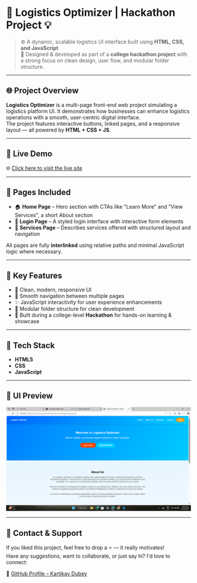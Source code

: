 
# 🚛 Logistics Optimizer | Hackathon Project 💡

> ⚙️ A dynamic, scalable logistics UI interface built using **HTML, CSS, and JavaScript**  
> 🎯 Designed & developed as part of a **college hackathon project** with a strong focus on clean design, user flow, and modular folder structure.

---

## 🌐 Project Overview

**Logistics Optimizer** is a multi-page front-end web project simulating a logistics platform UI. It demonstrates how businesses can enhance logistics operations with a smooth, user-centric digital interface.  
The project features interactive buttons, linked pages, and a responsive layout — all powered by **HTML + CSS + JS**.

---

## 🚀 Live Demo

🌐 [Click here to visit the live site](https://kartikay-dubey.github.io/Logistic-Optmiser/)

---

## 📄 Pages Included

- 🏠 **Home Page** – Hero section with CTAs like "Learn More" and "View Services", a short About section  
- 🔐 **Login Page** – A styled login interface with interactive form elements  
- 🧰 **Services Page** – Describes services offered with structured layout and navigation

All pages are fully **interlinked** using relative paths and minimal JavaScript logic where necessary.

---

## 🎯 Key Features

- 💎 Clean, modern, responsive UI
- 🔗 Smooth navigation between multiple pages
- ✨ JavaScript interactivity for user experience enhancements
- 🧠 Modular folder structure for clean development
- 🏫 Built during a college-level **Hackathon** for hands-on learning & showcase

---

## 🌟 Tech Stack

- **HTML5**  
- **CSS**  
- **JavaScript**

---

## 📸 UI Preview

![alt text](image.png)

---

## 📧 Contact & Support

If you liked this project, feel free to drop a ⭐ — it really motivates!  <br>
Have any suggestions, want to collaborate, or just say hi? I'd love to connect:

🔗 [GitHub Profile – Kartikay Dubey](https://github.com/Kartikay-Dubey)


